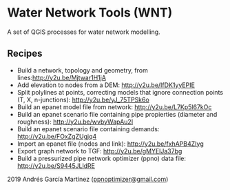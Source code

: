 # Water Network Tools (WNT)
A set of QGIS processes for water network modelling.

## Recipes
- Build a network, topology and geometry, from lines:http://y2u.be/Mjtwar1H1jA
- Add elevation to nodes from a DEM: http://y2u.be/IfDK1yyEPIE
- Split polylines at points, correcting models that ignore connection points (T, X, n-junctions): http://y2u.be/yJ_75TPSk6o
- Build an epanet model file from network: http://y2u.be/L7Kp5l67kOc
- Build an epanet scenario file containing pipe propierties (diameter and roughness): http://y2u.be/wvbyWapAu2I
- Build an epanet scenario file containing demands: http://y2u.be/FOxZgZUgjq4
- Import an epanet file (nodes and link): http://y2u.be/fxhAPB4ZIyg
- Export graph network to TGF: http://y2u.be/gMYElJa37bg
- Build a pressurized pipe network optimizer (ppno) data file: http://y2u.be/S9445JLldRE

2019 Andrés García Martínez (ppnoptimizer@gmail.com)
